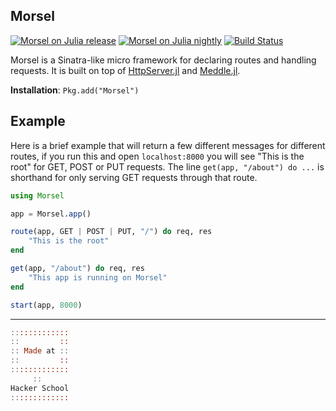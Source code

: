 ## Morsel

[![Morsel on Julia release](http://pkg.julialang.org/badges/Morsel_release.svg)](http://pkg.julialang.org/?pkg=Morsel&ver=release)
[![Morsel on Julia nightly](http://pkg.julialang.org/badges/Morsel_nightly.svg)](http://pkg.julialang.org/?pkg=Morsel&ver=nightly)
[![Build Status](https://travis-ci.org/JuliaWeb/Morsel.jl.svg?branch=master)](https://travis-ci.org/JuliaWeb/Morsel.jl)

Morsel is a Sinatra-like micro framework for declaring routes and handling requests.
It is built on top of [HttpServer.jl](https://github.com/JuliaWeb/HttpServer.jl)
and [Meddle.jl](https://github.com/JuliaWeb/Meddle.jl).

**Installation**: `Pkg.add("Morsel")`

## Example

Here is a brief example that will return a few different messages for different routes,
if you run this and open `localhost:8000` you will see "This is the root" for GET, POST or PUT requests.
The line `get(app, "/about") do ...` is shorthand for only serving GET requests through that route.

```julia
using Morsel

app = Morsel.app()

route(app, GET | POST | PUT, "/") do req, res
    "This is the root"
end

get(app, "/about") do req, res
    "This app is running on Morsel"
end

start(app, 8000)
```

---

```julia
:::::::::::::
::         ::
:: Made at ::
::         ::
:::::::::::::
     ::
Hacker School
:::::::::::::
```
